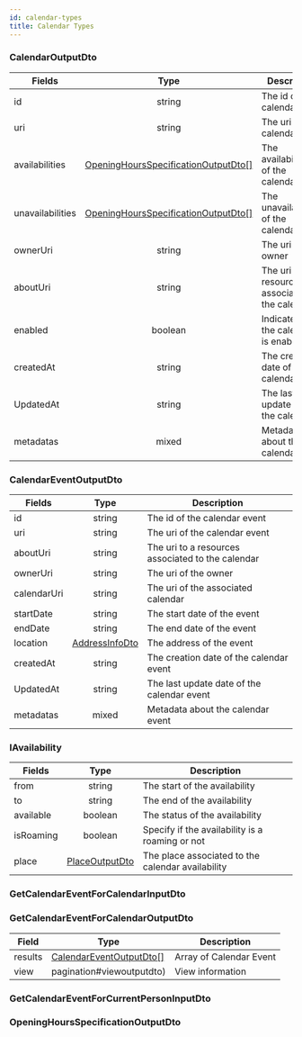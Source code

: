 ```yaml
---
id: calendar-types
title: Calendar Types
---
```


### CalendarOutputDto
| Fields           | Type                     | Description                          |
|------------------|:------------------------:|--------------------------------------|
| id               | string                   | The id of the calendar               |
| uri              | string                   | The uri of the calendar              |
| availabilities   | [OpeningHoursSpecificationOutputDto[]](calendar-types#OpeningHoursSpecificationOutputDto) | The availabilities of the calendar   |
| unavailabilities | [OpeningHoursSpecificationOutputDto[]](calendar-types#OpeningHoursSpecificationOutputDto) | The unavailabilities of the calendar |
| ownerUri         | string                   | The uri of the owner                 |
| aboutUri         | string                   | The uri to a resources associated to the calendar                                 |
| enabled          | boolean                  | Indicates if the calendar is enabled |
| createdAt        | string                   | The creation date of the calendar    |
| UpdatedAt        | string                   | The last update date of the calendar |
| metadatas        | mixed                    | Metadata about the calendar          |

### CalendarEventOutputDto
| Fields      | Type            | Description                                |
|-------------|:---------------:|--------------------------------------------|
| id          | string          | The id of the calendar event               |
| uri         | string          | The uri of the calendar event              |
| aboutUri         | string                   | The uri to a resources associated to the calendar                                 |
| ownerUri    | string          | The uri of the owner                       |
| calendarUri | string          | The uri of the associated calendar         |
| startDate   | string          | The start date of the event                |
| endDate     | string         | The end date of the event                  |
| location    | [AddressInfoDto](place-types#AddressInfoDto) | The address of the event               |
| createdAt   | string          | The creation date of the calendar event    |
| UpdatedAt   | string          | The last update date of the calendar event |
| metadatas   | mixed           | Metadata about the calendar event          |

### IAvailability

| Fields    | Type    | Description                                       |
|-----------|:-------:|---------------------------------------------------|
| from      | string  | The start of the availability                     |
| to        | string  | The end of the availability                       |
| available | boolean | The status of the availability                    |
| isRoaming | boolean | Specify if the availability is a roaming or not   |
| place     | [PlaceOutputDto](place-types#placeoutputdto)  | The place associated to the calendar availability |

### GetCalendarEventForCalendarInputDto


### GetCalendarEventForCalendarOutputDto

| Field   | Type                                                             | Description             |
|---------|------------------------------------------------------------------|-------------------------|
| results | [CalendarEventOutputDto[]](calendar-types#calendareventoutputdto) | Array of Calendar Event |
| view    | pagination#viewoutputdto)                                        | View information        |

### GetCalendarEventForCurrentPersonInputDto


### OpeningHoursSpecificationOutputDto
